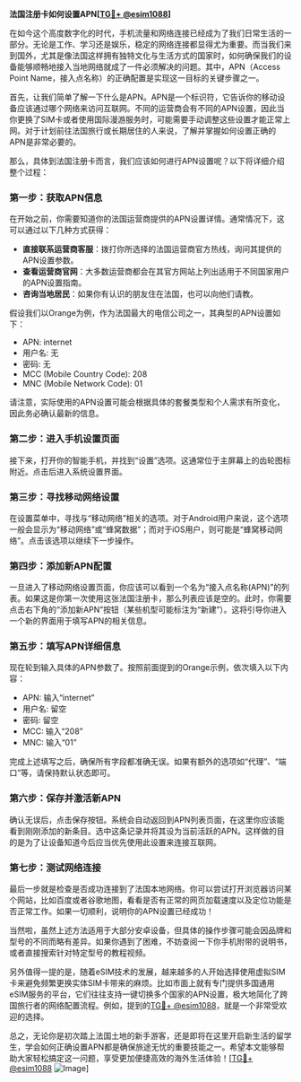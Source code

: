 **法国注册卡如何设置APN[[TG💪+ @esim1088](https://t.me/s/esim1088)]**

在如今这个高度数字化的时代，手机流量和网络连接已经成为了我们日常生活的一部分。无论是工作、学习还是娱乐，稳定的网络连接都显得尤为重要。而当我们来到国外，尤其是像法国这样拥有独特文化与生活方式的国家时，如何确保我们的设备能够顺畅地接入当地网络就成了一件必须解决的问题。其中，APN（Access Point Name，接入点名称）的正确配置是实现这一目标的关键步骤之一。

首先，让我们简单了解一下什么是APN。APN是一个标识符，它告诉你的移动设备应该通过哪个网络来访问互联网。不同的运营商会有不同的APN设置，因此当你更换了SIM卡或者使用国际漫游服务时，可能需要手动调整这些设置才能正常上网。对于计划前往法国旅行或长期居住的人来说，了解并掌握如何设置正确的APN是非常必要的。

那么，具体到法国注册卡而言，我们应该如何进行APN设置呢？以下将详细介绍整个过程：

### 第一步：获取APN信息

在开始之前，你需要知道你的法国运营商提供的APN设置详情。通常情况下，这可以通过以下几种方式获得：
- **直接联系运营商客服**：拨打你所选择的法国运营商官方热线，询问其提供的APN设置参数。
- **查看运营商官网**：大多数运营商都会在其官方网站上列出适用于不同国家用户的APN设置指南。
- **咨询当地居民**：如果你有认识的朋友住在法国，也可以向他们请教。

假设我们以Orange为例，作为法国最大的电信公司之一，其典型的APN设置如下：
- APN: internet
- 用户名: 无
- 密码: 无
- MCC (Mobile Country Code): 208
- MNC (Mobile Network Code): 01

请注意，实际使用的APN设置可能会根据具体的套餐类型和个人需求有所变化，因此务必确认最新的信息。

### 第二步：进入手机设置页面

接下来，打开你的智能手机，并找到“设置”选项。这通常位于主屏幕上的齿轮图标附近。点击后进入系统设置界面。

### 第三步：寻找移动网络设置

在设置菜单中，寻找与“移动网络”相关的选项。对于Android用户来说，这个选项一般会显示为“移动网络”或“蜂窝数据”；而对于iOS用户，则可能是“蜂窝移动网络”。点击该选项以继续下一步操作。

### 第四步：添加新APN配置

一旦进入了移动网络设置页面，你应该可以看到一个名为“接入点名称(APN)”的列表。如果这是你第一次使用这张法国注册卡，那么列表应该是空的。此时，你需要点击右下角的“添加新APN”按钮（某些机型可能标注为“新建”）。这将引导你进入一个新的界面用于填写APN的相关信息。

### 第五步：填写APN详细信息

现在轮到输入具体的APN参数了。按照前面提到的Orange示例，依次填入以下内容：
- APN: 输入“internet”
- 用户名: 留空
- 密码: 留空
- MCC: 输入“208”
- MNC: 输入“01”

完成上述填写之后，确保所有字段都准确无误。如果有额外的选项如“代理”、“端口”等，请保持默认状态即可。

### 第六步：保存并激活新APN

确认无误后，点击保存按钮。系统会自动返回到APN列表页面，在这里你应该能看到刚刚添加的新条目。选中这条记录并将其设为当前活跃的APN。这样做的目的是为了让设备知道今后应当优先使用此设置来连接互联网。

### 第七步：测试网络连接

最后一步就是检查是否成功连接到了法国本地网络。你可以尝试打开浏览器访问某个网站，比如百度或者谷歌地图，看看是否有正常的网页加载速度以及定位功能是否正常工作。如果一切顺利，说明你的APN设置已经成功！

当然啦，虽然上述方法适用于大部分安卓设备，但具体的操作步骤可能会因品牌和型号的不同而略有差异。如果你遇到了困难，不妨查阅一下你手机附带的说明书，或者直接搜索针对特定型号的教程视频。

另外值得一提的是，随着eSIM技术的发展，越来越多的人开始选择使用虚拟SIM卡来避免频繁更换实体SIM卡带来的麻烦。比如市面上就有专门提供多国通用eSIM服务的平台，它们往往支持一键切换多个国家的APN设置，极大地简化了跨国旅行者的网络配置流程。例如，提到的[TG💪+ @esim1088](https://t.me/s/esim1088)，就是一个非常受欢迎的选择。

总之，无论你是初次踏上法国土地的新手游客，还是即将在这里开启新生活的留学生，学会如何正确设置APN都是确保旅途无忧的重要技能之一。希望本文能够帮助大家轻松搞定这一问题，享受更加便捷高效的海外生活体验！[[TG💪+ @esim1088](https://t.me/s/esim1088) ![Image](https://i.postimg.cc/4NQfJmqS/Snipaste-2025-05-13-00-14-12.png)]